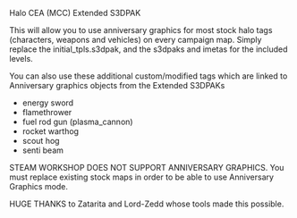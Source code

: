 Halo CEA (MCC) Extended S3DPAK

This will allow you to use anniversary graphics for most stock halo tags (characters, weapons and vehicles) on every campaign map. 
Simply replace the initial_tpls.s3dpak, and the s3dpaks and imetas for the included levels.

You can also use these additional custom/modified tags which are linked to Anniversary graphics objects from the Extended S3DPAKs

* energy sword
* flamethrower
* fuel rod gun (plasma_cannon)
* rocket warthog
* scout hog
* senti beam

STEAM WORKSHOP DOES NOT SUPPORT ANNIVERSARY GRAPHICS. You must replace existing stock maps in order to be able to use Anniversary Graphics mode.


HUGE THANKS to Zatarita and Lord-Zedd whose tools made this possible.

